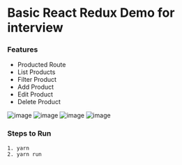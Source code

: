 # Basic React Redux Demo for interview

### Features
- Producted Route
- List Products
- Filter Product
- Add Product
- Edit Product
- Delete Product

![image](https://user-images.githubusercontent.com/47504288/159046800-e5aca0d6-da7a-469b-add5-e0fb971987d1.png)
![image](https://user-images.githubusercontent.com/47504288/159046829-8a557135-a78d-468d-8687-7ec300e5d5b3.png)
![image](https://user-images.githubusercontent.com/47504288/159046851-fece150e-5d9f-41cd-8498-4268b18d2294.png)
![image](https://user-images.githubusercontent.com/47504288/159046876-03fe8c0b-4a84-4139-8416-878c6df1d041.png)


### Steps to Run
    1. yarn
    2. yarn run
